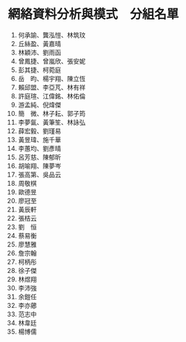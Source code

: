# 網絡資料分析與模式　分組名單

1. 何承諭、龔泓愷、林筑玟
2. 丘絲盈、黃嘉晴
3. 林穎沛、劉雨函
4. 曾鳳捷、曾嵐欣、張安妮
5. 彭其捷、柯菀庭
6. 岳　昀、楊宇翔、陳立恆
7. 賴邱盟、李亞芃、林有祥
8. 許庭瑄、江偉銘、林佑倫
9. 游孟純、倪煒傑
10. 簡　微、林子耘、郭子筠
11. 李夢氤、黃筆笙、林詠弘
12. 薛宏毅、劉瑾易
13. 黃昱瑋、施千華
14. 李蕙均、劉彥晴
15. 呂芳慈、陳郁昕
16. 胡喻翔、陳夢岑
17. 張高第、吳品云
18. 周敬棋
19. 歐德昱
20. 廖冠至
21. 黃辰軒
22. 張桔云
23. 劉　恒
24. 蔡易衡
25. 廖慧雅
26. 詹宗翰
27. 柯柄彤
28. 徐子傑
29. 林煜翔
30. 李沛強
31. 余鎧任
32. 李亦薌
33. 范志中
34. 林韋廷
35. 楊博儒

